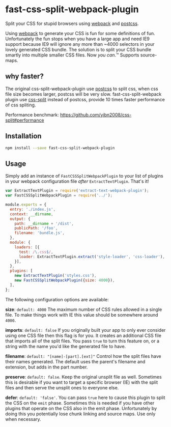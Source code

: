 # fast-css-split-webpack-plugin

Split your CSS for stupid browsers using [webpack] and [postcss].

Using [webpack] to generate your CSS is fun for some definitions of fun. Unfortunately the fun stops when you have a large app and need IE9 support because IE9 will ignore any more than ~4000 selectors in your lovely generated CSS bundle. The solution is to split your CSS bundle smartly into multiple smaller CSS files. Now _you can_.™ Supports source-maps.

## why faster?

The original css-split-webpack-plugin use [postcss](https://github.com/postcss/postcss) to split css, when css file size becomes larger, postcss will be very slow. fast-css-split-webpack plugin use [css-split](https://github.com/yibn2008/css-split) instead of postcss, provide 10 times faster performance of css spliting.

Performance benchmark: https://github.com/yibn2008/css-split#performance

## Installation

```sh
npm install --save fast-css-split-webpack-plugin
```

## Usage

Simply add an instance of `FastCSSSplitWebpackPlugin` to your list of plugins in your webpack configuration file _after_ `ExtractTextPlugin`. That's it!

```javascript
var ExtractTextPlugin = require('extract-text-webpack-plugin');
var FastCSSSplitWebpackPlugin = require('../');

module.exports = {
  entry: './index.js',
  context: __dirname,
  output: {
    path: __dirname + '/dist',
    publicPath: '/foo',
    filename: 'bundle.js',
  },
  module: {
    loaders: [{
      test: /\.css$/,
      loader: ExtractTextPlugin.extract('style-loader', 'css-loader'),
    }],
  },
  plugins: [
    new ExtractTextPlugin('styles.css'),
    new FastCSSSplitWebpackPlugin({size: 4000}),
  ],
};
```

The following configuration options are available:

**size**: `default: 4000` The maximum number of CSS rules allowed in a single file. To make things work with IE this value should be somewhere around `4000`.

**imports**: `default: false` If you originally built your app to only ever consider using one CSS file then this flag is for you. It creates an additional CSS file that imports all of the split files. You pass `true` to turn this feature on, or a string with the name you'd like the generated file to have.

**filename**: `default: "[name]-[part].[ext]"` Control how the split files have their names generated. The default uses the parent's filename and extension, but adds in the part number.

**preserve**: `default: false`. Keep the original unsplit file as well. Sometimes this is desirable if you want to target a specific browser (IE) with the split files and then serve the unsplit ones to everyone else.

**defer**: `default: 'false'`. You can pass `true` here to cause this plugin to split the CSS on the `emit` phase. Sometimes this is needed if you have other plugins that operate on the CSS also in the emit phase. Unfortunately by doing this you potentially lose chunk linking and source maps. Use only when necessary.

[webpack]: http://webpack.github.io/
[herp]: https://github.com/ONE001/css-file-rules-webpack-separator
[postcss]: https://github.com/postcss/postcss
[postcss-chunk]: https://github.com/mattfysh/postcss-chunk
